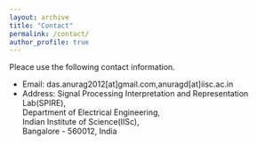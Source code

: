 ```yaml
---
layout: archive
title: "Contact"
permalink: /contact/
author_profile: true
---
```


Pleace use the following contact information.

* Email: das.anurag2012[at]gmail.com,anuragd[at]iisc.ac.in
* Address: Signal Processing Interpretation and Representation Lab(SPIRE), <br/>
          Department of Electrical Engineering,<br/>
          Indian Institute of Science(IISc), <br/>
          Bangalore - 560012, India 
